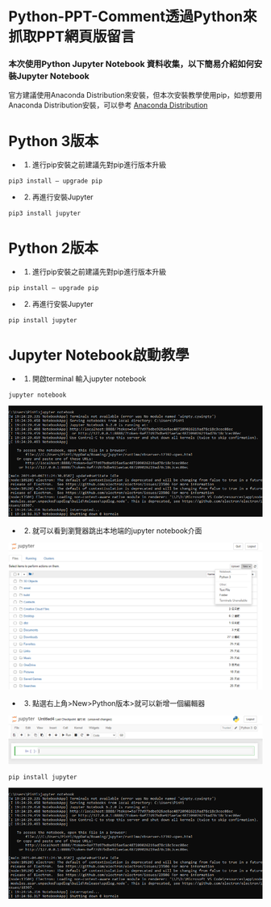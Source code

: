 # Python-PPT-Comment透過Python來抓取PPT網頁版留言

### 本次使用Python Jupyter Notebook 資料收集，以下簡易介紹如何安裝Jupyter Notebook

官方建議使用Anaconda Distribution來安裝，但本次安裝教學使用pip，如想要用Anaconda Distribution安裝，可以參考
[Anaconda Distribution](https://medium.com/python4u/anaconda%E4%BB%8B%E7%B4%B9%E5%8F%8A%E5%AE%89%E8%A3%9D%E6%95%99%E5%AD%B8-f7dae6454ab6)

# Python 3版本

- 1. 進行pip安裝之前建議先對pip進行版本升級
```terminal
pip3 install — upgrade pip
```
- 2. 再進行安裝Jupyter
```terminal
pip3 install jupyter
``` 

# Python 2版本

- 1. 進行pip安裝之前建議先對pip進行版本升級
```terminal
pip install — upgrade pip
```
- 2. 再進行安裝Jupyter
```terminal
pip install jupyter
``` 

# Jupyter Notebook啟動教學

- 1. 開啟terminal 輸入jupyter notebook
```terminal
jupyter notebook
```

![image](https://raw.githubusercontent.com//880831ian/Python-PPT-Comment/main/images/1.PNG)

- 2. 就可以看到瀏覽器跳出本地端的jupyter notebook介面

![image](https://raw.githubusercontent.com//880831ian/Python-PPT-Comment/main/images/2.PNG)

- 3. 點選右上角>New>Python版本>就可以新增一個編輯器

![image](https://raw.githubusercontent.com//880831ian/Python-PPT-Comment/main/images/3.PNG)


```terminal
pip install jupyter
``` 

![image](https://raw.githubusercontent.com//880831ian/Python-PPT-Comment/main/images/1.PNG)
